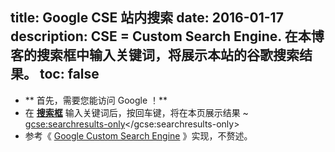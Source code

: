 title: Google CSE 站内搜索
date: 2016-01-17
description: CSE = Custom Search Engine. 在本博客的搜索框中输入关键词，将展示本站的谷歌搜索结果。
toc: false
---
- ** 首先，需要您能访问 Google ！**
- 在 <a target="_self" href="javascript:;" onclick="$('#search').fadeOut(200).fadeIn(200).fadeOut(200).fadeIn(200); focusSearchInput();">**搜索框**</a> 输入关键词后，按回车键，将在本页展示结果 ~ <gcse:searchresults-only></gcse:searchresults-only>
- 参考《 [Google Custom Search Engine](https://cse.google.com/cse/) 》实现，不赘述。

<script id="jQueryLink" src="//libs.baidu.com/jquery/2.0.3/jquery.min.js"></script>
<script type="text/javascript">
  window.jQuery || document.write('<script src="<%- config.root %>js/jquery-2.0.3.min.js"><\/script>');
</script>

<script text='text/javascript'>
  
  function GetRequest() {
   var url = location.search; //获取url中"?"符后的字串
   var theRequest = new Object();
   if (url.indexOf("?") != -1) {
      var str = url.substr(1);
      strs = str.split("&");
      for(var i = 0; i < strs.length; i ++) {
         theRequest[strs[i].split("=")[0]] = decodeURIComponent(escape(strs[i].split("=")[1]));
      }
   }
   return theRequest;
  }
  
  var keyword = GetRequest()['q'];
  if (keyword != undefined) {
    $('#search').val(decodeURIComponent(keyword.replace('+', ' ')));
	  (function() {
		var cx = '010792257197806788789:dpopjn23wd4';
		var gcse = document.createElement('script');
		gcse.type = 'text/javascript';
		gcse.async = true;
		gcse.src = (document.location.protocol == 'https:' ? 'https:' : 'http:') +
			'//cse.google.com/cse.js?cx=' + cx;
		var s = document.getElementsByTagName('script')[0];
		s.parentNode.insertBefore(gcse, s);
	  })();
  }
  
  function focusSearchInput() {
    var t = $('#search')[0];
    t.focus();
    t.selectionStart = t.selectionEnd = t.value.length;
  }
</script>

